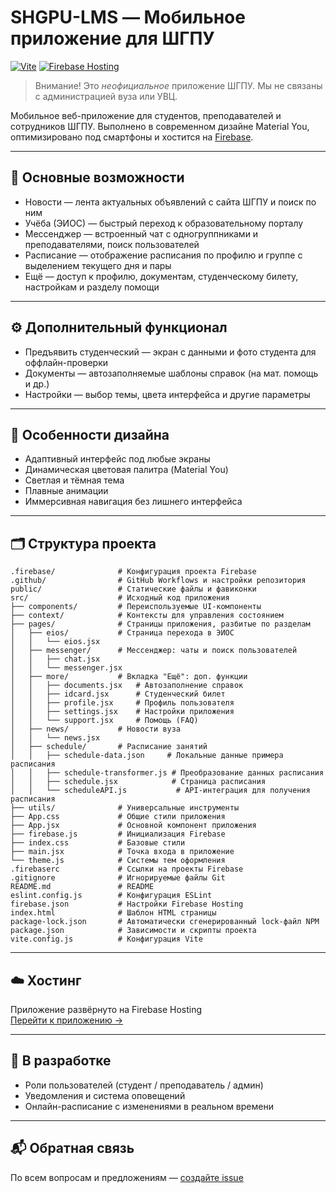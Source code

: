 # SHGPU-LMS — Мобильное приложение для ШГПУ

[![Vite](https://img.shields.io/badge/Vite-4.0+-646CFF?logo=vite&logoColor=white)](https://vitejs.dev/)
[![Firebase Hosting](https://img.shields.io/badge/Firebase-Hosting-FFCA28?logo=firebase&logoColor=white)](https://firebase.google.com/)

> Внимание! Это *неофициальное* приложение ШГПУ. Мы не связаны с администрацией вуза или УВЦ.

Мобильное веб-приложение для студентов, преподавателей и сотрудников ШГПУ. Выполнено в современном дизайне Material You, оптимизировано под смартфоны и хостится на [Firebase](https://shgpu-lms.web.app).

---

## 📱 Основные возможности

- Новости — лента актуальных объявлений с сайта ШГПУ и поиск по ним
- Учёба (ЭИОС) — быстрый переход к образовательному порталу
- Мессенджер — встроенный чат с одногруппниками и преподавателями, поиск пользователей
- Расписание — отображение расписания по профилю и группе с выделением текущего дня и пары
- Ещё — доступ к профилю, документам, студенческому билету, настройкам и разделу помощи

---

## ⚙️ Дополнительный функционал

- Предъявить студенческий — экран с данными и фото студента для оффлайн-проверки
- Документы — автозаполняемые шаблоны справок (на мат. помощь и др.)
- Настройки — выбор темы, цвета интерфейса и другие параметры

---

## 🎨 Особенности дизайна

- Адаптивный интерфейс под любые экраны
- Динамическая цветовая палитра (Material You)
- Светлая и тёмная тема
- Плавные анимации
- Иммерсивная навигация без лишнего интерфейса

---

## 🗂 Структура проекта

```
.firebase/              # Конфигурация проекта Firebase
.github/                # GitHub Workflows и настройки репозитория
public/                 # Статические файлы и фавиконки
src/                    # Исходный код приложения
├── components/         # Переиспользуемые UI-компоненты
├── context/            # Контексты для управления состоянием
├── pages/              # Страницы приложения, разбитые по разделам
│   ├── eios/           # Страница перехода в ЭИОС
│   │   └── eios.jsx
│   ├── messenger/      # Мессенджер: чаты и поиск пользователей
│   │   ├── chat.jsx
│   │   └── messenger.jsx
│   ├── more/           # Вкладка "Ещё": доп. функции
│   │   ├── documents.jsx   # Автозаполнение справок
│   │   ├── idcard.jsx      # Студенческий билет
│   │   ├── profile.jsx     # Профиль пользователя
│   │   ├── settings.jsx    # Настройки приложения
│   │   └── support.jsx     # Помощь (FAQ)
│   ├── news/           # Новости вуза
│   │   └── news.jsx
│   ├── schedule/       # Расписание занятий
│   │   ├── schedule-data.json     # Локальные данные примера расписания
│   │   ├── schedule-transformer.js # Преобразование данных расписания
│   │   ├── schedule.jsx            # Страница расписания
│   │   └── scheduleAPI.js           # API-интеграция для получения расписания
├── utils/              # Универсальные инструменты
├── App.css             # Общие стили приложения
├── App.jsx             # Основной компонент приложения
├── firebase.js         # Инициализация Firebase
├── index.css           # Базовые стили
├── main.jsx            # Точка входа в приложение
└── theme.js            # Системы тем оформления
.firebaserc             # Ссылки на проекты Firebase
.gitignore              # Игнорируемые файлы Git
README.md               # README
eslint.config.js        # Конфигурация ESLint
firebase.json           # Настройки Firebase Hosting
index.html              # Шаблон HTML страницы
package-lock.json       # Автоматически сгенерированный lock-файл NPM
package.json            # Зависимости и скрипты проекта
vite.config.js          # Конфигурация Vite
```

---

## ☁️ Хостинг

Приложение развёрнуто на Firebase Hosting  
[Перейти к приложению →](https://shgpu-lms.web.app)

---

## 🧪 В разработке

- Роли пользователей (студент / преподаватель / админ)
- Уведомления и система оповещений
- Онлайн-расписание с изменениями в реальном времени

---

## 📬 Обратная связь

По всем вопросам и предложениям — [создайте issue](https://github.com/dev-lime/SHGPU-LMS/issues)
